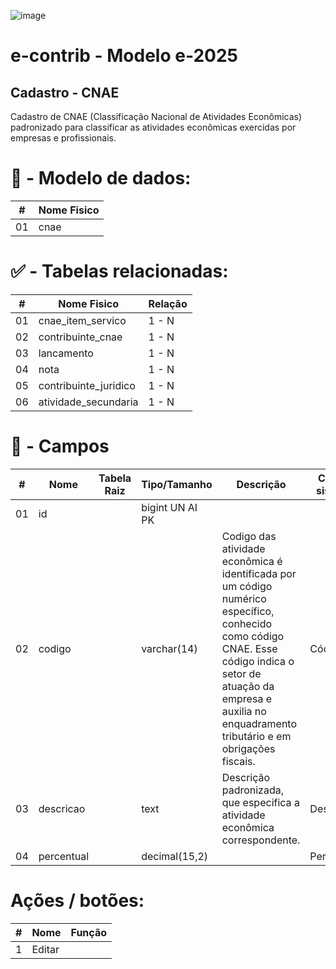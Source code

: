 ![image](https://github.com/user-attachments/assets/04662de1-1516-48d7-bb8c-50b38989e58b)
# e-contrib - Modelo e-2025 
##  Cadastro - CNAE
Cadastro de CNAE (Classificação Nacional de Atividades Econômicas) padronizado para classificar as atividades econômicas exercidas por empresas e profissionais.<br>

# 🎲 - Modelo de dados:
 **\#**  |**Nome Fisico**               |
---------|------------------------------|
01       | cnae                         |


#
#   ✅ - Tabelas relacionadas:
 **\#**  |**Nome Fisico**               |   **Relação** |
---------|------------------------------|---------------|      
01       | cnae_item_servico            |    1 - N      |
02       | contribuinte_cnae            |    1 - N      |
03       | lancamento                   |    1 - N      |
04       | nota                         |    1 - N      |
05       | contribuinte_juridico        |    1 - N      |
06       | atividade_secundaria         |    1 - N

#
# 🔢 - Campos
 **\#**  | **Nome**                     | **Tabela Raiz**         | **Tipo/Tamanho**        | **Descrição**                                                                        | **Campo sistema**                      |
---------|------------------------------|-------------------------|-------------------------|--------------------------------------------------------------------------------------|----------------------------------------|
01       | id                           |                         | bigint UN AI PK         |                                                                                      |                                        |
02       | codigo                       |                         | varchar(14)             | Codigo das atividade econômica é identificada por um código numérico específico, conhecido como código CNAE. Esse código indica o setor de atuação da empresa e auxilia no enquadramento tributário e em obrigações fiscais.                                                                                     |  Código                                |
03       | descricao                    |                         | text                    | Descrição padronizada, que especifica a atividade econômica correspondente.                                                                                      |  Descrição                             |
04       | percentual                   |                         | decimal(15,2)           |                                                                                      |  Percentual                            |


# Ações / botões:
 **\#**  |**Nome**                      |   **Função**  |
---------|------------------------------|---------------|
1        | Editar                       |               |

